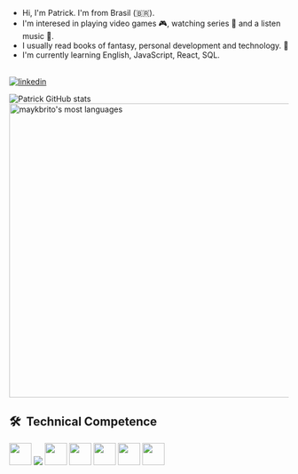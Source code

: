 
 - Hi, I'm Patrick. I'm from Brasil (🇧🇷).
- I'm interesed in playing video games 🎮, watching series 🎦 and a listen music 🎵.
- I usually read books of fantasy, personal development and technology. 📖
- I'm currently learning English, JavaScript, React, SQL.
<br><br>


[![linkedin](https://img.shields.io/badge/LinkedIn-0077B5?style=for-the-badge&logo=linkedin&logoColor=white)](https://www.linkedin.com/in/patrick-strassburger/)

![Patrick GitHub stats](https://github-readme-stats.vercel.app/api?username=PatriickDe-v&show_icons=true&theme=radical)
<img width="530em" src="https://github-readme-stats.vercel.app/api/top-langs/?username=PatriickDe-v&layout=compact&theme=vision-friendly-dark" alt="maykbrito's most languages"/>

## 🛠 &nbsp;Technical Competence
<div>
 
<img widht="30" height="40" src="https://cdn.jsdelivr.net/gh/devicons/devicon/icons/javascript/javascript-original.svg" />
<img widht="30" heigjt="40" src="https://cdn.jsdelivr.net/gh/devicons/devicon@latest/icons/react/react-original-wordmark.svg" /> 
<img widht="30" height="40" src="https://cdn.jsdelivr.net/gh/devicons/devicon@latest/icons/nodejs/nodejs-plain-wordmark.svg" />
<img widht="30" height="40" src="https://cdn.jsdelivr.net/gh/devicons/devicon@latest/icons/mysql/mysql-original-wordmark.svg" />
<img widht="30" height="40" src="https://cdn.jsdelivr.net/gh/devicons/devicon/icons/git/git-original.svg">   
<img widht="30" height="40" src="https://cdn.jsdelivr.net/gh/devicons/devicon@latest/icons/postgresql/postgresql-original-wordmark.svg" />
<img widht="30" height="40" src="https://cdn.jsdelivr.net/gh/devicons/devicon@latest/icons/python/python-original-wordmark.svg" /> 
          
          
</div>
